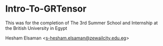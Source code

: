 # Intro-To-GRTensor

This was for the completion of The 3rd Summer School and Internship at the British University in Egypt

Hesham Elsaman <<s-hesham.elsaman@zewailcity.edu.eg>>
